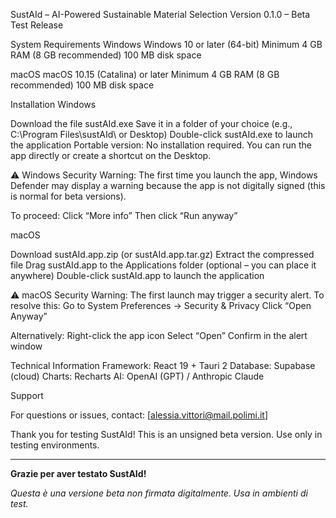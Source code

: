 SustAId – AI-Powered Sustainable Material Selection
Version 0.1.0 – Beta Test Release

System Requirements
Windows
Windows 10 or later (64-bit)
Minimum 4 GB RAM (8 GB recommended)
100 MB disk space

macOS
macOS 10.15 (Catalina) or later
Minimum 4 GB RAM (8 GB recommended)
100 MB disk space

Installation
Windows

Download the file sustAId.exe
Save it in a folder of your choice (e.g., C:\Program Files\sustAId\ or Desktop)
Double-click sustAId.exe to launch the application
Portable version:
No installation required. You can run the app directly or create a shortcut on the Desktop.

⚠️ Windows Security Warning:
The first time you launch the app, Windows Defender may display a warning because the app is not digitally signed (this is normal for beta versions).

To proceed:
Click “More info”
Then click “Run anyway”

macOS

Download sustAId.app.zip (or sustAId.app.tar.gz)
Extract the compressed file
Drag sustAId.app to the Applications folder (optional – you can place it anywhere)
Double-click sustAId.app to launch the application

⚠️ macOS Security Warning:
The first launch may trigger a security alert. To resolve this:
Go to System Preferences → Security & Privacy
Click “Open Anyway”

Alternatively:
Right-click the app icon
Select “Open”
Confirm in the alert window

Technical Information
Framework: React 19 + Tauri 2
Database: Supabase (cloud)
Charts: Recharts
AI: OpenAI (GPT) / Anthropic Claude

Support

For questions or issues, contact: [alessia.vittori@mail.polimi.it]

Thank you for testing SustAId!
This is an unsigned beta version. Use only in testing environments.

---

**Grazie per aver testato SustAId!**

_Questa è una versione beta non firmata digitalmente. Usa in ambienti di test._
